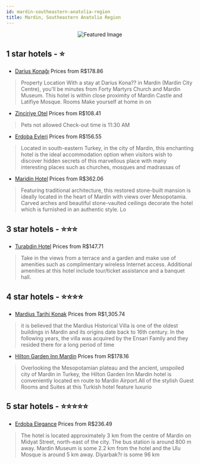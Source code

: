 ```yaml
---
id: mardin-southeastern-anatolia-region
title: Mardin, Southeastern Anatolia Region
---
```


<center><img src="https://i.travelapi.com/hotels/16000000/15150000/15143400/15143305/ddea6972_z.jpg" alt="Featured Image" /></center>


##  1 star hotels - ⭐️

-    [Darius Konağı](https://us.hurb.com/hotels/mardin/darius-konagi-JNP-JP425880?cmp=18055) Prices from R$178.86
   > Property Location With a stay at Darius Kona?? in Mardin (Mardin City Centre), you&apos;ll be minutes from Forty Martyrs Church and Mardin Museum. This hotel is within close proximity of Mardin Castle and Latifiye Mosque. Rooms Make yourself at home in on
-    [Zinciriye Otel](https://us.hurb.com/hotels/mardin/zinciriye-otel-JNP-JP012107?cmp=18055) Prices from R$108.41
   > Pets not allowed    Check-out time is 11:30 AM
-    [Erdoba Evleri](https://us.hurb.com/hotels/mardin/erdoba-evleri-JNP-JP231387?cmp=18055) Prices from R$156.55
   > Located in south-eastern Turkey, in the city of Mardin, this enchanting hotel is the ideal accommodation option when visitors wish to discover hidden secrets of this marvellous place with many interesting places such as churches, mosques and madrassas of 
-    [Maridin Hotel](https://us.hurb.com/hotels/mardin/maridin-hotel-JNP-JP287654?cmp=18055) Prices from R$362.06
   > Featuring traditional architecture, this restored stone-built mansion is ideally located in the heart of Mardin with views over Mesopotamia. Carved arches and beautiful stone-vaulted ceilings decorate the hotel which is furnished in an authentic style. Lo

##  3 star hotels - ⭐️⭐️⭐️

-    [Turabdin Hotel](https://us.hurb.com/hotels/mardin/turabdin-hotel-JNP-JP254853?cmp=18055) Prices from R$147.71
   > Take in the views from a terrace and a garden and make use of amenities such as complimentary wireless Internet access. Additional amenities at this hotel include tour/ticket assistance and a banquet hall.

##  4 star hotels - ⭐️⭐️⭐️⭐️

-    [Mardius Tarihi Konak](https://us.hurb.com/hotels/mardin/mardius-tarihi-konak-JNP-JP598235?cmp=18055) Prices from R$1,305.74
   > it is believed that the Mardius Historical Villa is one of the oldest buildings in Mardin and its origins date back to 16th century. In the following years, the villa was acquired by the Ensari Family and they resided there for a long period of time
-    [Hilton Garden Inn Mardin](https://us.hurb.com/hotels/mardin/hilton-garden-inn-mardin-JNP-JP203608?cmp=18055) Prices from R$178.16
   > Overlooking the Mesopotamian plateau and the ancient, unspoiled city of Mardin in Turkey, the Hilton Garden Inn Mardin hotel is conveniently located en route to Mardin Airport.All of the stylish Guest Rooms and Suites at this Turkish hotel feature luxurio

##  5 star hotels - ⭐️⭐️⭐️⭐️⭐️

-    [Erdoba Elegance](https://us.hurb.com/hotels/mardin/erdoba-elegance-JNP-JP038473?cmp=18055) Prices from R$236.49
   > The hotel is located approximately 3 km from the centre of Mardin on Midyat Street, north-east of the city. The bus station is around 800 m away. Mardin Museum is some 2.2 km from the hotel and the Ulu Mosque is around 5 km away. Diyarbak?r is some 96 km 
